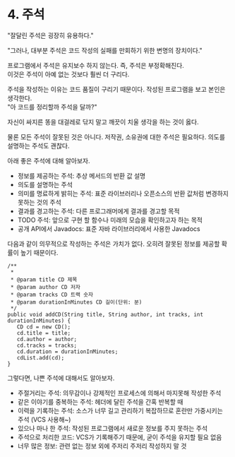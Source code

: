 # 4. 주석

"잘달린 주석은 굉장히 유용하다." 

"그러나, 대부분 주석은 코드 작성의 실패를 만회하기 위한 변명의 장치이다."

프로그램에서 주석은 유지보수 하지 않는다. 즉, 주석은 부정확해진다.   
이것은 주석이 아예 없는 것보다 훨씬 더 구리다.

주석을 작성하는 이유는 코드 품질이 구리기 때문이다. 작성된 프로그램을 보고 본인은 생각한다.  
"아 코드를 정리할까 주석을 달까?"

자신이 싸지른 똥을 대걸레로 닦지 말고 깨끗이 치울 생각을 하는 것이 옳다.

물론 모든 주석이 잘못된 것은 아니다. 저작권, 소유권에 대한 주석은 필요하다. 의도를 설명하는 주석도 괜찮다.

아래 좋은 주석에 대해 알아보자.

* 정보를 제공하는 주석: 추상 메서드의 반환 값 설명
* 의도를 설명하는 주석
* 의미를 명료하게 밝히는 주석: 표준 라이브러리나 오픈소스의 반환 값처럼 변경하지 못하는 것의 주석
* 결과를 경고하는 주석: 다른 프로그래머에게 결과를 경고할 목적
* TODO 주석: 앞으로 구현 할 함수나 미래의 모습을 확인하고자 하는 목적
* 공개 API에서 Javadocs: 표준 자바 라이브러리에서 사용한 Javadocs

다음과 같이 의무적으로 작성하는 주석은 가치가 없다. 오히려 잘못된 정보를 제공할 확률이 높기 때문이다.

```text
/**
 *
 * @param title CD 제목
 * @param author CD 저자
 * @param tracks CD 트랙 숫자
 * @param durationInMinutes CD 길이(단위: 분)
 */
public void addCD(String title, String author, int tracks, int durationInMinutes) {
   CD cd = new CD();
   cd.title = title;
   cd.author = author;
   cd.tracks = tracks;
   cd.duration = durationInMinutes;
   cdList.add(cd);
}
```

그렇다면, 나쁜 주석에 대해서도 알아보자.

* 주절거리는 주석: 의무감이나 강제적인 프로세스에 의해서 마지못해 작성한 주석
* 같은 이야기를 중복하는 주석: 헤더에 달린 주석을 간혹 반복할 때
* 이력을 기록하는 주석: 소스가 너무 길고 관리하기 복잡하므로 혼란만 가중시키는 주석 \(VCS 사용해~\)
* 있으나 마나 한 주석: 작성된 프로그램에서 새로운 정보를 주지 못하는 주석
* 주석으로 처리한 코드: VCS가 기록해주기 때문에, 굳이 주석을 유지할 필요 없음
* 너무 많은 정보: 관련 없는 정보 외에 주저리 주저리 작성하지 말 것

